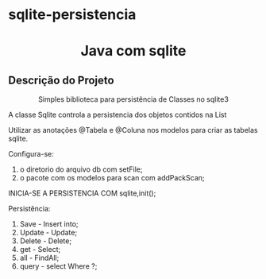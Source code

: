 # sqlite-persistencia
<h1 align="center">Java com sqlite</h1>

## Descrição do Projeto
<p align="center">Simples biblioteca para persistência de Classes no sqlite3</p>

A classe Sqlite controla a persistencia dos objetos contidos na List<Classes>

Utilizar as anotações @Tabela e @Coluna nos modelos para criar as tabelas sqlite.

Configura-se:
1. o diretorio do arquivo db com setFile;
2. o pacote com os modelos para scan com addPackScan;


INICIA-SE A PERSISTENCIA COM sqlite,init();

Persistência:
1. Save - Insert into;
2. Update - Update;
3. Delete - Delete;
4. get - Select;
5. all - FindAll;
6. query - select Where ?;

